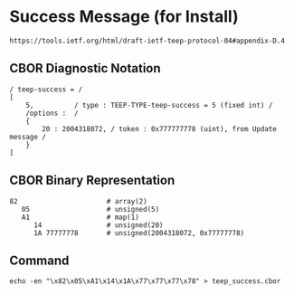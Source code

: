 <!--
 Copyright (c) 2020 SECOM CO., LTD. All Rights reserved.

 SPDX-License-Identifier: BSD-2-Clause
-->

# Success Message (for Install)
    https://tools.ietf.org/html/draft-ietf-teep-protocol-04#appendix-D.4

## CBOR Diagnostic Notation
    / teep-success = /
    [
        5,          / type : TEEP-TYPE-teep-success = 5 (fixed int) /
        /options :  /
        {
            20 : 2004318072, / token : 0x777777778 (uint), from Update message /
        }
    ]


## CBOR Binary Representation
    82                      # array(2)
       05                   # unsigned(5)
       A1                   # map(1)
          14                # unsigned(20)
          1A 77777778       # unsigned(2004318072, 0x77777778)


## Command
    echo -en "\x82\x05\xA1\x14\x1A\x77\x77\x77\x78" > teep_success.cbor
